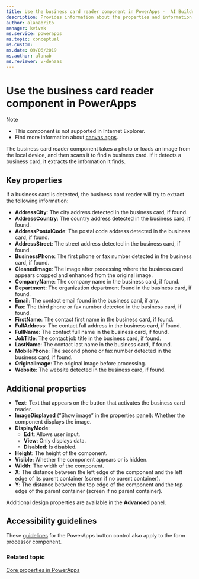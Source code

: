 ```yaml
---
title: Use the business card reader component in PowerApps -  AI Builder | Microsoft Docs
description: Provides information about the properties and information extracted by the business card reader component in PowerApps 
author: alanabrito
manager: kvivek
ms.service: powerapps
ms.topic: conceptual
ms.custom: 
ms.date: 09/06/2019
ms.author: alanab
ms.reviewer: v-dehaas
---
```



# Use the business card reader component in PowerApps

 > [!NOTE]
 >
 > - This component is not supported in Internet Explorer.
 > - Find more information about [canvas apps](/powerapps/maker/canvas-apps/getting-started).

The business card reader component takes a photo or loads an image from the local device, and then scans it to find a business card. If it detects a business card, it extracts the information it finds.

## Key properties

If a business card is detected, the business card reader will try to extract the following information:

 - **AddressCity**: The city address detected in the business card, if found.
 - **AddressCountry**: The country address detected in the business card, if found.
 - **AddressPostalCode**: The postal code address detected in the business card, if found.
 - **AddressStreet**: The street address detected in the business card, if found.
 - **BusinessPhone**: The first phone or fax number detected in the business card, if found.
 - **CleanedImage**: The image after processing where the business card appears cropped and enhanced from the original image.
 - **CompanyName**: The company name in the business card, if found.
 - **Department**: The organization department found in the business card, if found.
 - **Email**: The contact email found in the business card, if any.
 - **Fax**: The third phone or fax number detected in the business card, if found.
 - **FirstName**: The contact first name in the business card, if found.
 - **FullAddress**: The contact full address in the business card, if found.
 - **FullName**: The contact full name in the business card, if found.
 - **JobTitle**: The contact job title in the business card, if found.
 - **LastName**: The contact last name in the business card, if found.
 - **MobilePhone**: The second phone or fax number detected in the business card, if found.
 - **OriginalImage**: The original image before processing.
 - **Website**: The website detected in the business card, if found.

## Additional properties

 - **Text**: Text that appears on the button that activates the business card reader.
 - **ImageDisplayed** (“Show image” in the properties panel): Whether the component displays the image.
 - **DisplayMode**:
    - **Edit**: Allows user input.
    - **View**: Only displays data.
    - **Disabled**: Is disabled.
 - **Height**: The height of the component.
 - **Visible**: Whether the component appears or is hidden.
 - **Width**: The width of the component.
 - **X**: The distance between the left edge of the component and the left edge of its parent container (screen if no parent container).
 - **Y**: The distance between the top edge of the component and the top edge of the parent container (screen if no parent container).

Additional design properties are available in the **Advanced** panel.

## Accessibility guidelines

These [guidelines](/powerapps/maker/canvas-apps/controls/control-button) for the PowerApps button control also apply to the form processor component.

### Related topic
[Core properties in PowerApps](/powerapps/maker/canvas-apps/controls/properties-core)
